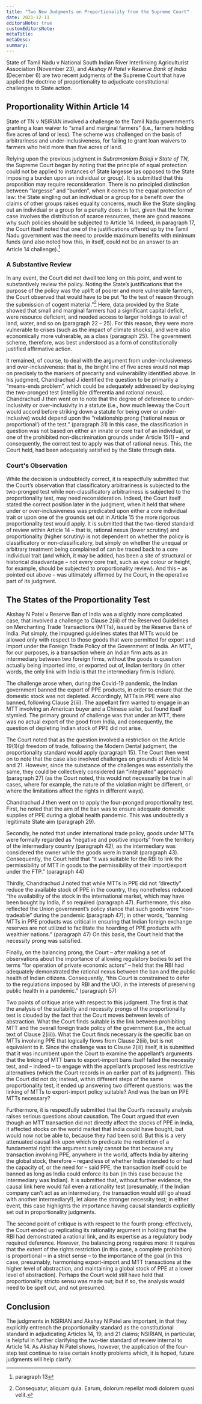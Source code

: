 ```yaml
---
title: "Two New Judgments on Proportionality from the Supreme Court"
date: 2021-12-11
editorsNote: true
customEditorsNote:
metaTitle:
metaDesc:
summary:
---
```


State of Tamil Nadu v National South Indian River Interlinking Agriculturist Association (November 23), and _Akshay N Patel v Reserve Bank of India_ (December 6) are two recent judgments of the Supreme Court that have applied the doctrine of proportionality to adjudicate constitutional challenges to State action.

## Proportionality Within Article 14

State of TN v NSIRIAN involved a challenge to the Tamil Nadu government’s granting a loan waiver to “small and marginal farmers” (i.e., farmers holding five acres of land or less). The scheme was challenged on the basis of arbitrariness and under-inclusiveness, for failing to grant loan waivers to farmers who held more than five acres of land.

Relying upon the previous judgment in _Subramaniam Balaji v State of TN_, the Supreme Court began by noting that the principle of equal protection could not be applied to instances of State largesse (as opposed to the State imposing a burden upon an individual or group). It is submitted that this proposition may require reconsideration. There is no principled distinction between “largesse” and “burden”, when it comes to the equal protection of law: the State singling out an individual or a group for a benefit over the claims of other groups raises equality concerns, much like the State singling out an individual or a group for a penalty does: in fact, given that the former case involves the distribution of scarce resources, there are good reasons why such policies should be subjected to Article 14. Indeed, in paragraph 17, the Court itself noted that one of the justifications offered up by the Tamil Nadu government was the need to provide maximum benefits with minimum funds (and also noted how this, in itself, could not be an answer to an Article 14 challenge).[^1]

[^1]: paragraph 13

### A Substantive Review

In any event, the Court did not dwell too long on this point, and went to substantively review the policy. Noting the State’s justifications that the purpose of the policy was the uplift of poorer and more vulnerable farmers, the Court observed that would have to be put “to the test of reason through the submission of cogent material.”[^2] Here, data provided by the State showed that small and marginal farmers had a significant capital deficit, were resource deficient, and needed access to larger holdings to avail of land, water, and so on (paragraph 22 – 25). For this reason, they were more vulnerable to crises (such as the impact of climate shocks), and were also economically more vulnerable, as a class (paragraph 25). The government scheme, therefore, was best understood as a form of constitutionally justified affirmative action.

[^2]: Consequatur, aliquam quia. Earum, dolorum repellat modi dolorem quasi velit.

It remained, of course, to deal with the argument from under-inclusiveness and over-inclusiveness: that is, the bright line of five acres would not map on precisely to the markers of precarity and vulnerability identified above. In his judgment, Chandrachud J identified the question to be primarily a “means-ends problem”, which could be adequately addressed by deploying the two-pronged test (intelligible differentia and rational nexus). Chandrachud J then went on to note that the degree of deference to under-inclusivity or over-inclusivity in a statute (i.e., how much leeway the Court would accord before striking down a statute for being over or under-inclusive) would depend upon the “relationship prong (‘rational nexus or proportional’) of the test.” (paragraph 31) In this case, the classification in question was not based on either an innate or core trait of an individual, or one of the prohibited non-discrimination grounds under Article 15(1) – and consequently, the correct test to apply was that of rational nexus. This, the Court held, had been adequately satisfied by the State through data.

### Court's Observation

While the decision is undoubtedly correct, it is respectfully submitted that the Court’s observation that classificatory arbitrariness is subjected to the two-pronged test while non-classificatory arbitrariness is subjected to the proportionality test, may need reconsideration. Indeed, the Court itself stated the correct position later in the judgment, when it held that where under or over-inclusiveness was predicated upon either a core individual trait or upon one of the grounds set out in Article 15 the more rigorous proportionality test would apply. It is submitted that the two-tiered standard of review within Article 14 – that is, rational nexus (lower scrutiny) and proportionality (higher scrutiny) is not dependent on whether the policy is classificatory or non-classificatory, but simply on whether the unequal or arbitrary treatment being complained of can be traced back to a core individual trait (and which, it may be added, has been a site of structural or historical disadvantage – not every core trait, such as eye colour or height, for example, should be subjected to proportionality review). And this – as pointed out above – was ultimately affirmed by the Court, in the operative part of its judgment.

## The States of the Proportionality Test

Akshay N Patel v Reserve Ban of India was a slightly more complicated case, that involved a challenge to Clause 2(iii) of the Reserved Guidelines on Merchanting Trade Transactions (MTTs), issued by the Reserve Bank of India. Put simply, the impugned guidelines states that MTTs would be allowed only with respect to those goods that were permitted for export and import under the Foreign Trade Policy of the Government of India. An MTT, for our purposes, is a transaction where an Indian firm acts as an intermediary between two foreign firms, without the goods in question actually being imported into, or exported out of, Indian territory (in other words, the only link with India is that the intermediary firm is Indian).

The challenge arose when, during the Covid-19 pandemic, the Indian government banned the export of PPE products, in order to ensure that the domestic stock was not depleted. Accordingly, MTTs in PPE were also banned, following Clause 2(iii). The appellant firm wanted to engage in an MTT involving an American buyer and a Chinese seller, but found itself stymied. The primary ground of challenge was that under an MTT, there was no actual export of the good from India, and consequently, the question of depleting Indian stock of PPE did not arise.

The Court noted that as the question involved a restriction on the Article 19(1)(g) freedom of trade, following the Modern Dental judgment, the proportionality standard would apply (paragraph 15). The Court then went on to note that the case also involved challenges on grounds of Article 14 and 21. However, since the substance of the challenges was essentially the same, they could be collectively considered (an “integrated” approach) (paragraph 27) (as the Court noted, this would not necessarily be true in all cases, where for example, the nature of the violation might be different, or where the limitations affect the rights in different ways).

Chandrachud J then went on to apply the four-pronged proportionality test. First, he noted that the aim of the ban was to ensure adequate domestic supplies of PPE during a global health pandemic. This was undoubtedly a legitimate State aim (paragraph 29).

Secondly, he noted that under international trade policy, goods under MTTs were formally regarded as “negative and positive imports” from the territory of the intermediary country (paragraph 42), as the intermediary was considered the owner while the goods were in transit (paragraph 43). Consequently, the Court held that “it was suitable for the RBI to link the permissibility of MTT in goods to the permissibility of their import/export under the FTP.” (paragraph 44)

Thirdly, Chandrachud J noted that while MTTs in PPE did not “directly” reduce the available stock of PPE in the country, they nonetheless reduced “the availability of the stock in the international market, which may have been bought by India, if so required (paragraph 47). Furthermore, this also reflected the Union government’s policy stance that such goods were “non-tradeable” during the pandemic (paragraph 47); in other words, “banning MTTs in PPE products was critical in ensuring that Indian foreign exchange reserves are not utilized to facilitate the hoarding of PPE products with wealthier nations.” (paragraph 47) On this basis, the Court held that the necessity prong was satisfied.

Finally, on the balancing prong, the Court – after making a set of observations about the importance of allowing regulatory bodies to set the terms “for operation of private economic actors” – held that the RBI had adequately demonstrated the rational nexus between the ban and the public health of Indian citizens. Consequently, “this Court is constrained to defer to the regulations imposed by RBI and the UOI, in the interests of preserving public health in a pandemic.” (paragraph 57)

Two points of critique arise with respect to this judgment. The first is that the analysis of the suitability and necessity prongs of the proportionality test is clouded by the fact that the Court moves between levels of abstraction. What the Court finds suitable is the link between prohibiting MTT and the overall foreign trade policy of the government (i.e., the actual text of Clause 2(iii)). What the Court finds necessary is the specific ban on MTTs involving PPE that logically flows from Clause 2(iii), but is not equivalent to it. Since the challenge was to Clause 2(iii) itself, it is submitted that it was incumbent upon the Court to examine the appellant’s arguments that the linking of MTT bans to export-import bans itself failed the necessity test, and – indeed – to engage with the appellant’s proposed less restrictive alternatives (which the Court records in an earlier part of its judgment). This the Court did not do; instead, within different steps of the same proportionality test, it ended up answering two different questions: was the linking of MTTs to export-import policy suitable? And was the ban on PPE MTTs necessary?

Furthermore, it is respectfully submitted that the Court’s necessity analysis raises serious questions about causation. The Court argued that even though an MTT transaction did not directly affect the stocks of PPE in India, it affected stocks on the world market that India could have bought, but would now not be able to, because they had been sold. But this is a very attenuated causal link upon which to predicate the restriction of a fundamental right: the argument surely cannot be that because any transaction involving PPE, anywhere in the world, affects India by altering the global stock, therefore – regardless of whether India intended to or had the capacity of, or the need for – said PPE, the transaction itself could be banned as long as India could enforce its ban (in this case because the intermediary was Indian). It is submitted that, without further evidence, the causal link here would fail even a rationality test (presumably, if the Indian company can’t act as an intermediary, the transaction would still go ahead with another intermediary!), let alone the stronger necessity test; in either event, this case highlights the importance having causal standards explicitly set out in proportionality judgments.

The second point of critique is with respect to the fourth prong: effectively, the Court ended up replicating its rationality argument in holding that the RBI had demonstrated a rational link, and its expertise as a regulatory body required deference. However, the balancing prong requires more: it requires that the extent of the rights restriction (in this case, a complete prohibition) is proportional – in a strict sense – to the importance of the goal (in this case, presumably, harmonising export-import and MTT transactions at the higher level of abstraction, and maintaining a global stock of PPE at a lower level of abstraction). Perhaps the Court wold still have held that proportionality stricto sensu was made out; but if so, the analysis would need to be spelt out, and not presumed.

## Conclusion

The judgments in NSIRIAN and Akshay N Patel are important, in that they explicitly entrench the proportionality standard as the constitutional standard in adjudicating Articles 14, 19, and 21 claims; NSIRIAN, in particular, is helpful in further clarifying the two-tier standard of review internal to Article 14. As Akshay N Patel shows, however, the application of the four-step test continue to raise certain knotty problems which, it is hoped, future judgments will help clarify.
